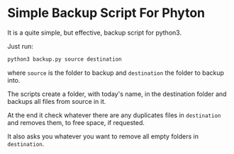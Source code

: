 # Simple Backup Script For Phyton

It is a quite simple, but effective, backup script for python3.

Just run:
```python
python3 backup.py source destination
```
where `source` is the folder to backup and `destination` the folder to backup into.

The scripts create a folder, with today's name, in the destination folder and backups all files from source in it. 

At the end it check whatever there are any duplicates files in `destination` and removes them, to free space, if requested.

It also asks you whatever you want to remove all empty folders in `destination`.
